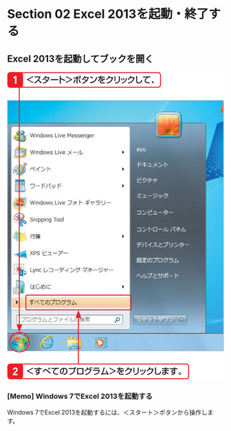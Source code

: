 # Section 02 Excel 2013を起動・終了する

## Excel 2013を起動してブックを開く

![](005.png)

### [Memo] Windows 7でExcel 2013を起動する

Windows 7でExcel 2013を起動するには、＜スタート＞ボタンから操作します。


